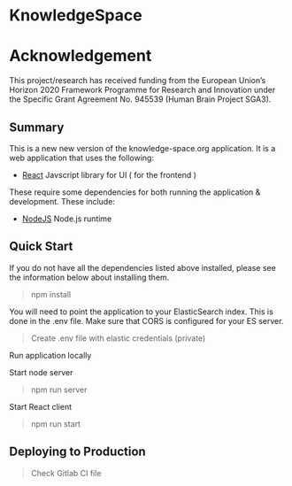 # KnowledgeSpace

# Acknowledgement

This project/research has received funding from the European Union’s Horizon 2020 Framework Programme for Research and Innovation under the Specific Grant Agreement No. 945539 (Human Brain Project SGA3).

## Summary

This is a new new version of the knowledge-space.org application. It is a web
application that uses the following:

- [React](https://reactjs.org/) Javscript library for UI ( for the frontend )

These require some dependencies for both running the application & development.
These include:

- [NodeJS](https://nodejs.org/en/) Node.js runtime

## Quick Start

If you do not have all the dependencies listed above installed, please see the
information below about installing them.

> npm install

You will need to point the application to your ElasticSearch index. This is
done in the .env file. Make sure that CORS is configured for your ES server.

> Create .env file with elastic credentials (private)

Run application locally

Start node server

> npm run server

Start React client

> npm run start

## Deploying to Production

> Check Gitlab CI file
